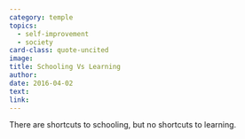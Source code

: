 ```yaml
---
category: temple
topics:
  - self-improvement
  - society
card-class: quote-uncited
image:
title: Schooling Vs Learning
author:
date: 2016-04-02
text:
link:
---
```

There are shortcuts to schooling, but no shortcuts to learning.
